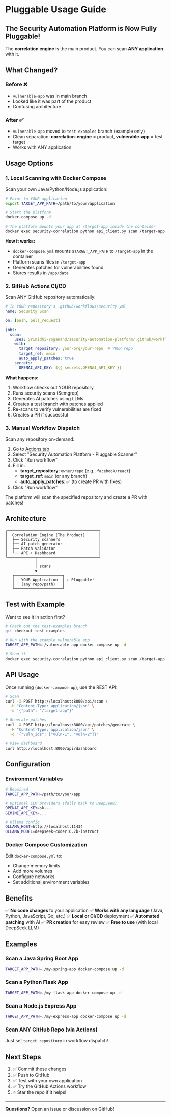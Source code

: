 # Pluggable Usage Guide

## The Security Automation Platform is Now Fully Pluggable!

The **correlation engine** is the main product. You can scan **ANY application** with it.

## What Changed?

### Before ❌
- `vulnerable-app` was in main branch
- Looked like it was part of the product
- Confusing architecture

### After ✅
- `vulnerable-app` moved to `test-examples` branch (example only)
- Clean separation: **correlation-engine** = product, **vulnerable-app** = test target
- Works with ANY application

## Usage Options

### 1. Local Scanning with Docker Compose

Scan your own Java/Python/Node.js application:

```bash
# Point to YOUR application
export TARGET_APP_PATH=/path/to/your/application

# Start the platform
docker-compose up -d

# The platform mounts your app at /target-app inside the container
docker exec security-correlation python api_client.py scan /target-app
```

**How it works:**
- `docker-compose.yml` mounts `$TARGET_APP_PATH` to `/target-app` in the container
- Platform scans files in `/target-app`
- Generates patches for vulnerabilities found
- Stores results in `/app/data`

### 2. GitHub Actions CI/CD

Scan ANY GitHub repository automatically:

```yaml
# In YOUR repository's .github/workflows/security.yml
name: Security Scan

on: [push, pull_request]

jobs:
  scan:
    uses: Srinidhi-Yoganand/security-automation-platform/.github/workflows/security-pipeline.yml@main
    with:
      target_repository: your-org/your-repo  # YOUR repo
      target_ref: main
      auto_apply_patches: true
    secrets:
      OPENAI_API_KEY: ${{ secrets.OPENAI_API_KEY }}
```

**What happens:**
1. Workflow checks out YOUR repository
2. Runs security scans (Semgrep)
3. Generates AI patches using LLMs
4. Creates a test branch with patches applied
5. Re-scans to verify vulnerabilities are fixed
6. Creates a PR if successful

### 3. Manual Workflow Dispatch

Scan any repository on-demand:

1. Go to [Actions tab](https://github.com/Srinidhi-Yoganand/security-automation-platform/actions)
2. Select "Security Automation Platform - Pluggable Scanner"
3. Click "Run workflow"
4. Fill in:
   - **target_repository**: `owner/repo` (e.g., `facebook/react`)
   - **target_ref**: `main` (or any branch)
   - **auto_apply_patches**: ✅ (to create PR with fixes)
5. Click "Run workflow"

The platform will scan the specified repository and create a PR with patches!

## Architecture

```
┌────────────────────────────────────────┐
│  Correlation Engine (The Product)      │
│  ├── Security scanners                 │
│  ├── AI patch generator                │
│  ├── Patch validator                   │
│  └── API + Dashboard                   │
└────────────┬───────────────────────────┘
             │
             │ scans
             ▼
   ┌─────────────────────┐
   │   YOUR Application  │ ← Pluggable!
   │   (any repo/path)   │
   └─────────────────────┘
```

## Test with Example

Want to see it in action first?

```bash
# Check out the test-examples branch
git checkout test-examples

# Run with the example vulnerable app
TARGET_APP_PATH=./vulnerable-app docker-compose up -d

# Scan it
docker exec security-correlation python api_client.py scan /target-app
```

## API Usage

Once running (`docker-compose up`), use the REST API:

```bash
# Scan
curl -X POST http://localhost:8000/api/scan \
  -H "Content-Type: application/json" \
  -d '{"path": "/target-app"}'

# Generate patches
curl -X POST http://localhost:8000/api/patches/generate \
  -H "Content-Type: application/json" \
  -d '{"vuln_ids": ["vuln-1", "vuln-2"]}'

# View dashboard
curl http://localhost:8000/api/dashboard
```

## Configuration

### Environment Variables

```bash
# Required
TARGET_APP_PATH=/path/to/your/app

# Optional LLM providers (falls back to DeepSeek)
OPENAI_API_KEY=sk-...
GEMINI_API_KEY=...

# Ollama config
OLLAMA_HOST=http://localhost:11434
OLLAMA_MODEL=deepseek-coder:6.7b-instruct
```

### Docker Compose Customization

Edit `docker-compose.yml` to:
- Change memory limits
- Add more volumes
- Configure networks
- Set additional environment variables

## Benefits

✅ **No code changes** to your application
✅ **Works with any language** (Java, Python, JavaScript, Go, etc.)
✅ **Local or CI/CD** deployment
✅ **Automated patching** with AI
✅ **PR creation** for easy review
✅ **Free to use** (with local DeepSeek LLM)

## Examples

### Scan a Java Spring Boot App
```bash
TARGET_APP_PATH=./my-spring-app docker-compose up -d
```

### Scan a Python Flask App
```bash
TARGET_APP_PATH=./my-flask-app docker-compose up -d
```

### Scan a Node.js Express App
```bash
TARGET_APP_PATH=./my-express-app docker-compose up -d
```

### Scan ANY GitHub Repo (via Actions)
Just set `target_repository` in workflow dispatch!

## Next Steps

1. ✅ Commit these changes
2. ✅ Push to GitHub
3. ✅ Test with your own application
4. ✅ Try the GitHub Actions workflow
5. ⭐ Star the repo if it helps!

---

**Questions?** Open an issue or discussion on GitHub!
